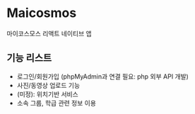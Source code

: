 # Maicosmos
마이코스모스 리액트 네이티브 앱 

## 기능 리스트
- 로그인/회원가입 (phpMyAdmin과 연결 필요: php 외부 API 개발)
- 사진/동영상 업로드 기능 
- (미정): 위치기반 서비스 
- 소속 그룹, 학급 관련 정보 이용 
